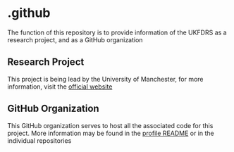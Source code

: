 # .github

The function of this repository is to provide information of the UKFDRS as a research project, and as a GitHub organization

## Research Project

This project is being lead by the University of Manchester, for more information, visit the [official website](www.ukfdrs.com)

## GitHub Organization

This GitHub organization serves to host all the associated code for this project. More information may be found in the [profile README](./profile/README.md) or in the individual repositories
